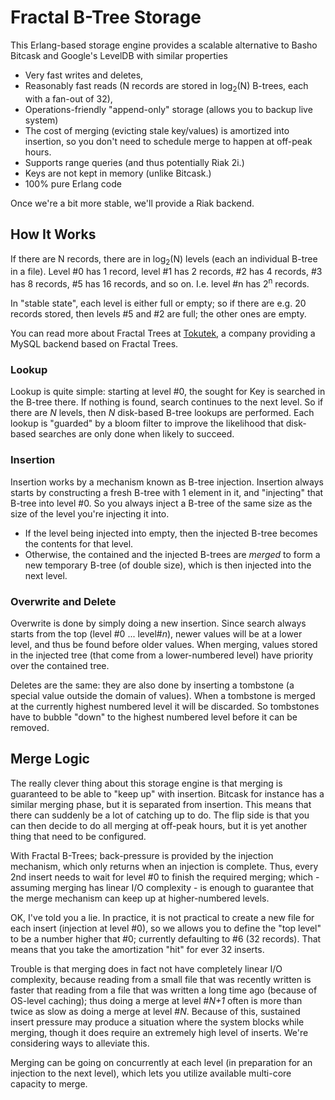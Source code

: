 # Fractal B-Tree Storage

This Erlang-based storage engine provides a scalable alternative to Basho Bitcask and Google's LevelDB with similar properties

- Very fast writes and deletes,
- Reasonably fast reads (N records are stored in log<sub>2</sub>(N) B-trees, each with a fan-out of 32),
- Operations-friendly "append-only" storage (allows you to backup live system)
- The cost of merging (evicting stale key/values) is amortized into insertion, so you don't need to schedule merge to happen at off-peak hours. 
- Supports range queries (and thus potentially Riak 2i.)
- Keys are not kept in memory (unlike Bitcask.)
- 100% pure Erlang code

Once we're a bit more stable, we'll provide a Riak backend.

## How It Works

If there are N records, there are in log<sub>2</sub>(N)  levels (each an individual B-tree in a file).  Level #0 has 1 record, level #1 has 2 records, #2 has 4 records, #3 has 8 records, #5 has 16 records, and so on.  I.e. level #n has 2<sup>n</sup> records.

In "stable state", each level is either full or empty; so if there are e.g. 20 records stored, then levels #5 and #2 are full; the other ones are empty.

You can read more about Fractal Trees at [Tokutek](http://www.tokutek.com/2011/11/how-fractal-trees-work-at-mit-today/), a company providing a MySQL backend based on Fractal Trees.

### Lookup
Lookup is quite simple: starting at level #0, the sought for Key is searched in the B-tree there.  If nothing is found, search continues to the next level.  So if there are *N* levels, then *N* disk-based B-tree lookups are performed.  Each lookup is "guarded" by a bloom filter to improve the likelihood that disk-based searches are only done when likely to succeed.

### Insertion
Insertion works by a mechanism known as B-tree injection.  Insertion always starts by constructing a fresh B-tree with 1 element in it, and "injecting" that B-tree into level #0.  So you always inject a B-tree of the same size as the size of the level you're injecting it into.

- If the level being injected into empty, then the injected B-tree becomes the contents for that level. 
- Otherwise, the contained and the injected B-trees are *merged* to form a new temporary B-tree (of double size), which is then injected into the next level.

### Overwrite and Delete
Overwrite is done by simply doing a new insertion.  Since search always starts from the top (level #0 ... level#*n*), newer values will be at a lower level, and thus be found before older values.  When merging, values stored in the injected tree (that come from a lower-numbered level) have priority over the contained tree.

Deletes are the same: they are also done by inserting a tombstone (a special value outside the domain of values).  When a tombstone is merged at the currently highest numbered level it will be discarded.  So tombstones have to bubble "down" to the highest numbered level before it can be removed.


## Merge Logic

The really clever thing about this storage engine is that merging is guaranteed to be able to "keep up" with insertion.   Bitcask for instance has a similar merging phase, but it is separated from insertion.  This means that there can suddenly be a lot of catching up to do.  The flip side is that you can then decide to do all merging at off-peak hours, but it is yet another thing that need to be configured.

With Fractal B-Trees; back-pressure is provided by the injection mechanism, which only returns when an injection is complete.  Thus, every 2nd insert needs to wait for level #0 to finish the required merging; which - assuming merging has linear I/O complexity - is enough to guarantee that the merge mechanism can keep up at higher-numbered levels.  

OK, I've told you a lie.  In practice, it is not practical to create a new file for each insert (injection at level #0), so we allows you to define the "top level" to be a number higher that #0; currently defaulting to #6 (32 records).  That means that you take the amortization "hit" for ever 32 inserts.

Trouble is that merging does in fact not have completely linear I/O complexity, because reading from a small file that was recently written is faster that reading from a file that was written a long time ago (because of OS-level caching); thus doing a merge at level #*N+1* often is more than twice as slow as doing a merge at level #*N*.  Because of this, sustained insert pressure may produce a situation where the system blocks while merging, though it does require an extremely high level of inserts.  We're considering ways to alleviate this.

Merging can be going on concurrently at each level (in preparation for an injection to the next level), which lets you utilize available multi-core capacity to merge.  




